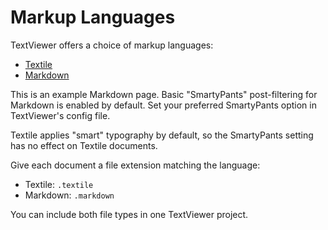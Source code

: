 <!--
page_title => Markup Languages
sort_order => 30
-->

# Markup Languages #

TextViewer offers a choice of markup languages:

* [Textile](http://textileit.com/)
* [Markdown](http://daringfireball.net/projects/markdown/)

This is an example Markdown page. Basic "SmartyPants" post-filtering for 
Markdown is enabled by default. Set your preferred SmartyPants option in 
TextViewer's config file.

Textile applies "smart" typography by default, so the SmartyPants setting has
no effect on Textile documents.

Give each document a file extension matching the language:

* Textile: `.textile`
* Markdown: `.markdown`

You can include both file types in one TextViewer project.
